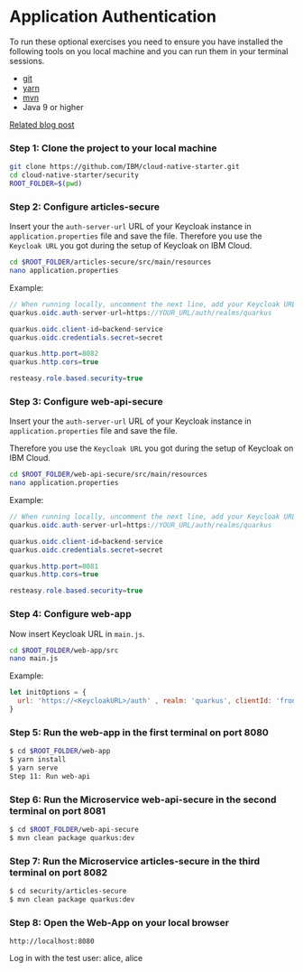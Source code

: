 # Application Authentication

To run these optional exercises you need to ensure you have installed the following tools on you local machine and you can run them in your terminal sessions.

* [git](https://git-scm.com/book/en/v2/Getting-Started-Installing-Git)
* [yarn](https://yarnpkg.com)
* [mvn](https://maven.apache.org/ref/3.6.3/maven-embedder/cli.html)
* Java 9 or higher

[Related blog post](http://heidloff.net/article/securing-vue-js-applications-keycloak/)


### Step 1: Clone the project to your local machine

```sh
git clone https://github.com/IBM/cloud-native-starter.git
cd cloud-native-starter/security
ROOT_FOLDER=$(pwd) 
```

### Step 2: Configure articles-secure

Insert your the `auth-server-url` URL of your Keycloak instance in `application.properties` file and save the file.
Therefore you use the `Keycloak URL` you got during the setup of Keycloak on IBM Cloud. 

```sh
cd $ROOT_FOLDER/articles-secure/src/main/resources
nano application.properties
```

Example:

```Java
// When running locally, uncomment the next line, add your Keycloak URL, must end on '/auth/realms/quarkus'
quarkus.oidc.auth-server-url=https://YOUR_URL/auth/realms/quarkus

quarkus.oidc.client-id=backend-service
quarkus.oidc.credentials.secret=secret

quarkus.http.port=8082
quarkus.http.cors=true

resteasy.role.based.security=true
```

### Step 3: Configure web-api-secure

Insert your the `auth-server-url` URL of your Keycloak instance in `application.properties` file and save the file.

Therefore you use the `Keycloak URL` you got during the setup of Keycloak on IBM Cloud.

```sh
cd $ROOT_FOLDER/web-api-secure/src/main/resources
nano application.properties
```

Example:

```Java
// When running locally, uncomment the next line, add your Keycloak URL, must end on '/auth/realms/quarkus'
quarkus.oidc.auth-server-url=https://YOUR_URL/auth/realms/quarkus

quarkus.oidc.client-id=backend-service
quarkus.oidc.credentials.secret=secret

quarkus.http.port=8081
quarkus.http.cors=true

resteasy.role.based.security=true
```

### Step 4: Configure web-app

Now insert Keycloak URL in `main.js`.

```sh
cd $ROOT_FOLDER/web-app/src
nano main.js
```

Example:

```JavaScript
let initOptions = {
  url: 'https://<KeycloakURL>/auth' , realm: 'quarkus', clientId: 'frontend', onLoad: 'login-required'
}
```

### Step 5: Run the web-app in the first terminal on port 8080

```sh
$ cd $ROOT_FOLDER/web-app
$ yarn install
$ yarn serve
Step 11: Run web-api
```

### Step 6: Run the Microservice web-api-secure in the second terminal on port 8081

```sh
$ cd $ROOT_FOLDER/web-api-secure
$ mvn clean package quarkus:dev
```

### Step 7: Run the Microservice articles-secure in the third terminal on port 8082

```sh
$ cd security/articles-secure
$ mvn clean package quarkus:dev
```

### Step 8: Open the Web-App on your local browser

```
http://localhost:8080
```

Log in with the test user: alice, alice